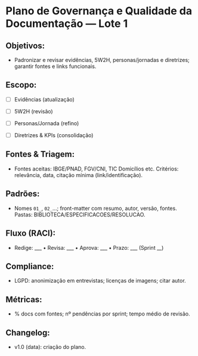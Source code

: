 # Plano de Governança e Qualidade da Documentação — Lote 1

## Objetivos:

- Padronizar e revisar evidências, 5W2H, personas/jornadas e diretrizes; garantir fontes e links funcionais.

## Escopo:

- [ ] Evidências (atualização)

- [ ] 5W2H (revisão)

- [ ] Personas/Jornada (refino)

- [ ] Diretrizes & KPIs (consolidação)

## Fontes & Triagem:

- Fontes aceitas: IBGE/PNAD, FGV/CNI, TIC Domicílios etc. Critérios: relevância, data, citação mínima (link/identificação).

## Padrões:

- Nomes `01_`, `02_`…; front-matter com resumo, autor, versão, fontes. Pastas: BIBLIOTECA/ESPECIFICACOES/RESOLUCAO.

## Fluxo (RACI):

- Redige: ___ • Revisa: ___ • Aprova: ___ • Prazo: ___ (Sprint __)

## Compliance:

- LGPD: anonimização em entrevistas; licenças de imagens; citar autor.

## Métricas:

- % docs com fontes; nº pendências por sprint; tempo médio de revisão.

## Changelog:

- v1.0 (data): criação do plano.
